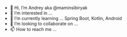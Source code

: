 - 👋 Hi, I’m Andrey aka @maminsibiryak
- 👀 I’m interested in ...
- 🌱 I’m currently learning ... Spring Boot, Kotlin, Android
- 💞️ I’m looking to collaborate on ...
- 📫 How to reach me ...

<!---
maminsibiryak/maminsibiryak is a ✨ special ✨ repository because its `README.md` (this file) appears on your GitHub profile.
You can click the Preview link to take a look at your changes.
--->
